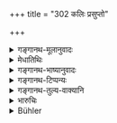 +++
title = "302 कलिः प्रसुप्तो"

+++

<details><summary>गङ्गानथ-मूलानुवादः</summary>

Asleep, he represents ‘Kali;’ awake, the ‘Dvāpara’ cycle; ready to act, the ‘Tretā’; and actually acting, the ‘Kṛta’ cycle.—(302)
</details>

<details><summary>मेधातिथिः</summary>

अनुत्थानशीलः **प्रसुप्तः कलिर् भवति** । जानानश् चोत्कर्षाभ्युपायान् अनुतिष्ठन् **स जाग्रद् द्वापरं** भवति । व्यवसितकर्मप्रयोगस् **त्रेता**युगं भवति । विश्वस्य सर्वरूपाणि यथाशास्त्रं कर्मफलसंपदा **कृतयुगं** भवति ॥ ९.३०२ ॥
</details>

<details><summary>गङ्गानथ-भाष्यानुवादः</summary>

When he is ‘*asleep*’, inactive, he represents ‘*Kali*.’

‘*Awake*’,—*i.e*., while knowing the means of his advancement, if he does not actually exert himself,—he is ‘*Dvāpara*.’ When he has made up his mind to act he is ‘*Tretā*.’

When he actually acts with a view to attaining success, in accordance with the scriptures, he is ‘*Kṛta*’.—(302)
</details>

<details><summary>गङ्गानथ-टिप्पन्यः</summary>

*Cf*. Aitareya Brāhmaṇa 7.15.
</details>

<details><summary>गङ्गानथ-तुल्य-वाक्यानि</summary>

**(verses 9.301-312)  
**

[\[See texts under
7.1-42.\]]
</details>

<details><summary>भारुचिः</summary>

अनुत्थानशीलः **प्रसुप्तो भवति**, यो जानानश् चोत्कर्षोपायम् अनुतिष्ठेत् **स जाग्रद्** भवति । व्यवसितकर्मप्रयोगस् **त्रेता**युगं भवति । अनुतिष्ठंश् च सर्वकर्माणि यथाशास्त्रं कर्मफलसंपदा **कृतयुगं** भवति । एवं च राजनिमित्तत्वात् सर्वारम्भाणां युक्ता तद्वृत्तस्तुतिः ॥ ९.३०२ ॥
</details>

<details><summary>Bühler</summary>

302	Sleeping he represents the Kali (or iron age), waking the Dvapara (or brazen) age, ready to act the Treta (or silver age), but moving (actively) the Krita (or golden) age.
</details>
